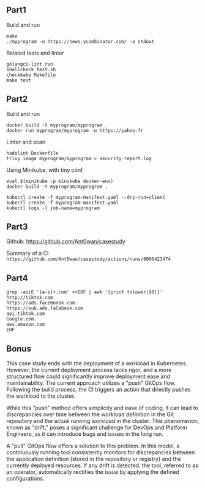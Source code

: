## Part1

Build and run
```shell
make
./myprogram -u https://news.ycombinator.com/ -o stdout
```

Related tests and linter
```shell
golangci-lint run
shellcheck test.sh
checkmake Makefile
make test
```


## Part2

Build and run
```shell
docker build -t myprogram/myprogram .
docker run myprogram/myprogram -u https://yahoo.fr
```

Linter and scan
```shell
hadolint Dockerfile
trivy image myprogram/myprogram > security-report.log
```

Using Minikube, with tiny conf
```shell
eval $(minikube -p minikube docker-env)
docker build -t myprogram/myprogram .

kubectl create -f myprogram-manifest.yaml --dry-run=client
kubectl create -f myprogram-manifest.yaml
kubectl logs -l job-name=myprogram
```

## Part3

Github: https://github.com/Ant0wan/casestudy

Summary of a CI
`https://github.com/Ant0wan/casestudy/actions/runs/8006423474`


## Part4

```shell
grep -aoiE '[a-z]+.com' <<EOF | awk '{print tolower($0)}'
http://tiktok.com
https://ads.faceBoook.com.
https://sub.ads.faCebook.com
api.tiktok.com
Google.com.
aws.amazon.com
EOF
```

## Bonus

This case study ends with the deployment of a workload in Kubernetes. However, the current deployment process lacks rigor, and a more structured flow could significantly improve deployment ease and maintainability.
The current approach utilizes a "push" GitOps flow. Following the build process, the CI triggers an action that directly pushes the workload to the cluster.

While this "push" method offers simplicity and ease of coding, it can lead to discrepancies over time between the workload definition in the Git repository and the actual running workload in the cluster. This phenomenon, known as "drift," poses a significant challenge for DevOps and Platform Engineers, as it can introduce bugs and issues in the long run.

A "pull" GitOps flow offers a solution to this problem. In this model, a continuously running tool consistently monitors for discrepancies between the application definition (stored in the repository or registry) and the currently deployed resources. If any drift is detected, the tool, referred to as an operator, automatically rectifies the issue by applying the defined configurations.
